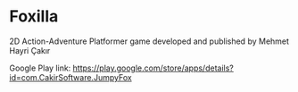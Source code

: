 # Foxilla 
2D Action-Adventure Platformer game developed and published by Mehmet Hayri Çakır

Google Play link: https://play.google.com/store/apps/details?id=com.CakirSoftware.JumpyFox
